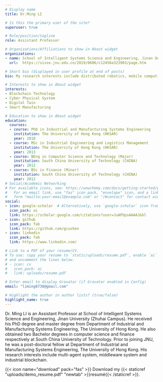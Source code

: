 ```yaml
---
# Display name
title: Dr.Ming LI

# Is this the primary user of the site?
superuser: true

# Role/position/tagline
role: Assistant Professor

# Organizations/Affiliations to show in About widget
organizations:
- name: School of Intelligent Systems Science and Engineering, Jinan University (Zhuhai Campus)
  url:  https://sisse.jnu.edu.cn/2019/0606/c12456a323903/page.htm

# Short bio (displayed in user profile at end of posts)
bio: My research interests include distributed robotics, mobile computing and programmable matter.

# Interests to show in About widget
interests:
- Blockchain Technology
- Cyber Physical System 
- Digital Twin
- Smart Manufacturing

# Education to show in About widget
education:
  courses:
  - course: PhD in Industrial and Manufacturing Systems Engineering
    institution: The University of Hong Kong (HKSAR)
    year: 2018
  - course: MSc in Industrial Engineering and Logistics Management
    institution: The University of Hong Kong (HKSAR)
    year: 2013
  - course: BEng in Computer Science and Technology (Major)
    institution: South China University of Technology (CHINA)
    year: 2012
  - course: BSc in Finance (Minor)
    institution: South China University of Technology (CHINA)
    year: 2012
# Social/Academic Networking
# For available icons, see: https://wowchemy.com/docs/getting-started/page-builder/#icons
#   For an email link, use "fas" icon pack, "envelope" icon, and a link in the
#   form "mailto:your-email@example.com" or "/#contact" for contact widget.
social:
- icon: google-scholar  # Alternatively, use `google-scholar` icon from `ai` icon pack
  icon_pack: ai
  link: https://scholar.google.com/citations?user=JuAPUpsAAAAJ&hl
- icon: github
  icon_pack: fab
  link: https://github.com/gcushen
- icon: linkedin
  icon_pack: fab
  link: https://www.linkedin.com/

# Link to a PDF of your resume/CV.
# To use: copy your resume to `static/uploads/resume.pdf`, enable `ai` icons in `params.toml`, 
# and uncomment the lines below.
# - icon: cv
#   icon_pack: ai
#   link: uploads/resume.pdf

# Enter email to display Gravatar (if Gravatar enabled in Config)
email: "liming8738@gmail.com"

# Highlight the author in author lists? (true/false)
highlight_name: true
---
```


Dr. Ming LI is an Assistant Professor at School of Intelligent Systems Science and Engineering, Jinan University (Zhuhai Campus). 
He received his PhD degree and master degree from Department of Industrial and Manufacturing Systems Engineering, The University of Hong Kong. He also obtained two Bachelor degrees in computer science and finance respectively at South China University of Technology. 
Prior to joining JNU, he was a post-doctoral fellow at Department of Industrial and Manufacturing Systems Engineering, The University of Hong Kong. His research interests include multi-agent system, middleware system and industrial blockchain.

{{< icon name="download" pack="fas" >}} Download my {{< staticref "uploads/demo_resume.pdf" "newtab" >}}resumé{{< /staticref >}}.
